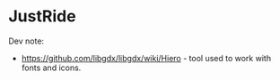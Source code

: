 # JustRide

Dev note:

- https://github.com/libgdx/libgdx/wiki/Hiero - tool used to work with fonts and icons.
